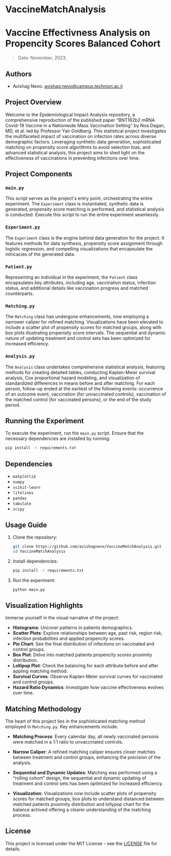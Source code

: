 # VaccineMatchAnalysis
# Vaccine Effectivness Analysis on Propencity Scores Balanced Cohort 
> Date: November, 2023. 
## Authors

* Avishag Nevo: avishag.nevo@campus.technion.ac.il


## Project Overview
Welcome to the Epidemiological Impact Analysis repository, a comprehensive reproduction of the published paper "BNT162b2 mRNA Covid-19 Vaccine in a Nationwide Mass Vaccination Setting" by Noa Dagan, MD, et al. led by Professor Yair Goldberg. This statistical project investigates the multifaceted impact of vaccination on infection rates across diverse demographic factors. Leveraging synthetic data generation, sophisticated matching on propensity score algorithms to avoid selection bias, and advanced statistical analysis, this project aims to shed light on the effectiveness of vaccinations in preventing infections over time.

## Project Components

### `main.py`

This script serves as the project's entry point, orchestrating the entire experiment. The `Experiment` class is instantiated, synthetic data is generated, propensity score matching is performed, and statistical analysis is conducted. Execute this script to run the entire experiment seamlessly.

### `Experiment.py`

The `Experiment` class is the engine behind data generation for the project. It features methods for data synthesis, propensity score assignment through logistic regression, and compelling visualizations that encapsulate the intricacies of the generated data.


### `Patient.py`

Representing an individual in the experiment, the `Patient` class encapsulates key attributes, including age, vaccination status, infection status, and additional details like vaccination progress and matched counterparts.

### `Matching.py`

The `Matching` class has undergone enhancements, now employing a narrower caliper for refined matching. Visualizations have been elevated to include a scatter plot of propensity scores for matched groups, along with box plots illustrating propensity score intervals. The sequential and dynamic nature of updating treatment and control sets has been optimized for increased efficiency.

### `Analysis.py`

The `Analysis` class undertakes comprehensive statistical analysis, featuring methods for creating detailed tables, conducting Kaplan-Meier survival analysis, Cox proportional hazard modeling, and visualization of standardized differences in means before and after matching. For each person, follow-up ended at the earliest of the following events: occurrence of an outcome event, vaccination (for unvaccinated controls), vaccination of the matched control (for vaccinated persons), or the end of the study period.

## Running the Experiment

To execute the experiment, run the `main.py` script. Ensure that the necessary dependencies are installed by running:

```bash
pip install -r requirements.txt
```

## Dependencies

- `matplotlib`
- `numpy`
- `scikit-learn`
- `lifelines`
- `pandas`
- `tabulate`
- `scipy`

## Usage Guide

1. Clone the repository:

   ```bash
   git clone https://github.com/avishagnevo/VaccineMatchAnalysis.git
   cd VaccineMatchAnalysis
   ```

2. Install dependencies:

   ```bash
   pip install -r requirements.txt
   ```

3. Run the experiment:

   ```bash
   python main.py
   ```

## Visualization Highlights

Immerse yourself in the visual narrative of the project:

- **Histograms**: Uncover patterns in patients demographics.
- **Scatter Plots**: Explore relationships between age, past risk, region risk, infection probabilities and applied propencity scores.
- **Pie Chart**: See the final distribution of infections on vaccinated and control groups.
- **Box Plot**: Delve into matched patients propencity scores proximity distribution.
- **Lollipop Plot**: Check the balancing for each attribute before and after appling matching method.
- **Survival Curves**: Observe Kaplan-Meier survival curves for vaccinated and control groups.
- **Hazard Ratio Dynamics**: Investigate how vaccine effectiveness evolves over time.

## Matching Methodology

The heart of this project lies in the sophisticated matching method employed in `Matching.py`. Key enhancements include:

- **Matching Process**: Every calendar day, all newly vaccinated persons were matched in a 1:1 ratio to unvaccinated controls.  

- **Narrow Caliper**: A refined matching caliper ensures closer matches between treatment and control groups, enhancing the precision of the analysis.

- **Sequential and Dynamic Updates**: Matching was performed using a “rolling cohort” design, the sequential and dynamic updating of treatment and control sets has been optimized for increased efficiency.

- **Visualization**: Visualizations now include scatter plots of propensity scores for matched groups, box plots to understand distanced between matched patients proximity distribution and lollypop chart for the balance achived offering a clearer understanding of the matching process.

## License

This project is licensed under the MIT License - see the [LICENSE](LICENSE) file for details.

